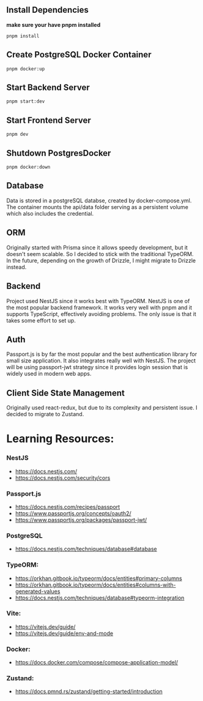 ## Install Dependencies
**make sure your have pnpm installed**
```
pnpm install
```

## Create PostgreSQL Docker Container
```
pnpm docker:up
```

## Start Backend Server
```
pnpm start:dev
```

## Start Frontend Server
```
pnpm dev
```

## Shutdown PostgresDocker 
```
pnpm docker:down
```

## Database
Data is stored in a postgreSQL databse, created by docker-compose.yml. The container mounts the api/data folder serving as a persistent volume which also includes the credential. 

## ORM
Originally started with Prisma since it allows speedy development, but it doesn't seem scalable. So I decided to stick with the traditional TypeORM. In the future, depending on the growth of Drizzle, I might migrate to Drizzle instead.

## Backend
Project used NestJS since it works best with TypeORM. NestJS is one of the most popular backend framework. It works very well with pnpm and it supports TypeScript, effectively avoiding problems. The only issue is that it takes some effort to set up.

## Auth
Passport.js is by far the most popular and the best authentication library for small size application. It also integrates really well with NestJS. The project will be using passport-jwt strategy since it provides login session that is widely used in modern web apps.

## Client Side State Management
Originally used react-redux, but due to its complexity and persistent issue. I decided to migrate to Zustand.


# Learning Resources:

### NestJS
- https://docs.nestjs.com/
- https://docs.nestjs.com/security/cors

### Passport.js
- https://docs.nestjs.com/recipes/passport
- https://www.passportjs.org/concepts/oauth2/
- https://www.passportjs.org/packages/passport-jwt/


### PostgreSQL
- https://docs.nestjs.com/techniques/database#database

### TypeORM:
- https://orkhan.gitbook.io/typeorm/docs/entities#primary-columns
- https://orkhan.gitbook.io/typeorm/docs/entities#columns-with-generated-values
- https://docs.nestjs.com/techniques/database#typeorm-integration

### Vite:
- https://vitejs.dev/guide/
- https://vitejs.dev/guide/env-and-mode

### Docker: 
- https://docs.docker.com/compose/compose-application-model/

### Zustand: 
- https://docs.pmnd.rs/zustand/getting-started/introduction
